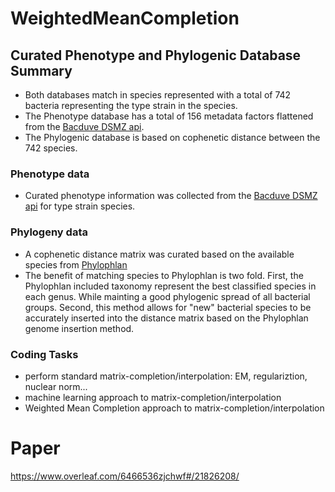 # WeightedMeanCompletion

## Curated Phenotype and Phylogenic Database Summary 

- Both databases match in species represented with a total of 742 bacteria representing the type strain in the species.
- The Phenotype database has a total of 156 metadata factors flattened from the [Bacduve DSMZ api](https://bacdive.dsmz.de). 
- The Phylogenic database is based on cophenetic distance between the 742 species.  

### Phenotype data

- Curated phenotype information was collected from the [Bacduve DSMZ api](https://bacdive.dsmz.de) for type strain species. 

### Phylogeny data

- A cophenetic distance matrix was curated based on the available species from [Phylophlan](https://huttenhower.sph.harvard.edu/phylophlan) 
- The benefit of matching species to Phylophlan is two fold. First, the Phylophlan included taxonomy represent the best classified species in each genus. While mainting a good phylogenic spread of all bacterial groups. Second, this method allows for "new" bacterial species to be accurately inserted into the distance matrix based on the Phylophlan genome insertion method. 

### Coding Tasks

- perform standard matrix-completion/interpolation: EM, regulariztion, nuclear norm...
- machine learning approach to matrix-completion/interpolation
- Weighted Mean Completion approach to matrix-completion/interpolation

# Paper
https://www.overleaf.com/6466536zjchwf#/21826208/
